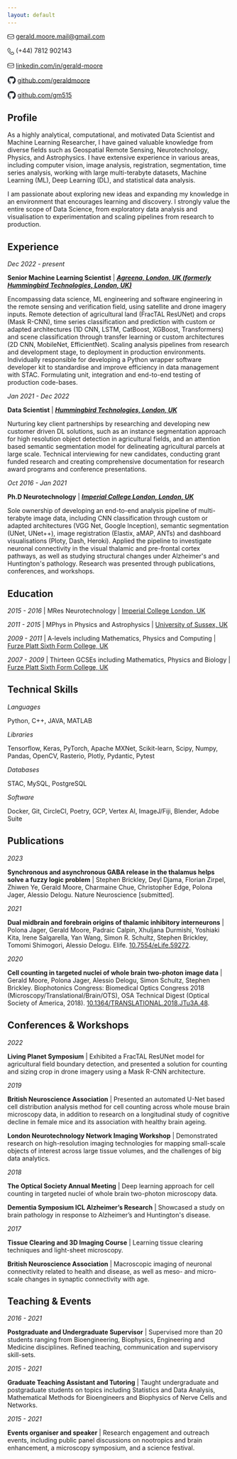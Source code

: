 ```yaml
---
layout: default
---
```


<img src="./assets/email-icon.png" width="3%" height="3%" style="vertical-align: middle;"> <a href="mailto:gerald.moore.mail@gmail.com" style="vertical-align: middle;">gerald.moore.mail@gmail.com</a>

<img src="./assets/phone-icon.png" width="3%" height="3%" style="vertical-align: middle;"> (+44) 7812 902143

<img src="./assets/email-icon.png" width="3%" height="3%" style="vertical-align: middle;"> <a href="https://linkedin.com/in/gerald-moore" style="vertical-align: middle;">linkedin.com/in/gerald-moore</a>

<img src="./assets/github-mark.png" width="3.7%" height="3.7%" style="vertical-align: middle;"> <a href="https://github.com/geraldmoore" style="vertical-align: middle;">github.com/geraldmoore</a>

<img src="./assets/github-mark.png" width="3.7%" height="3.7%" style="vertical-align: middle;"> <a href="https://github.com/gm515" style="vertical-align: middle;">github.com/gm515</a>

## Profile

As a highly analytical, computational, and motivated Data Scientist and Machine Learning Researcher, I have gained valuable knowledge from diverse fields such as Geospatial Remote Sensing, Neurotechnology, Physics, and Astrophysics. I have extensive experience in various areas, including computer vision, image analysis, registration, segmentation, time series analysis, working with large multi-terabyte datasets, Machine Learning (ML), Deep Learning (DL), and statistical data analysis.

I am passionate about exploring new ideas and expanding my knowledge in an environment that encourages learning and discovery. I strongly value the entire scope of Data Science, from exploratory data analysis and visualisation to experimentation and scaling pipelines from research to production.

## Experience

_Dec 2022 - present_

**Senior Machine Learning Scientist** \| **_[Agreena, London, UK (formerly Hummingbird Technologies, London, UK)](https://agreena.com/)_**

Encompassing data science, ML engineering and software engineering in the remote sensing and verification field, using satellite and drone imagery inputs. Remote detection of agricultural land (FracTAL ResUNet) and crops (Mask R-CNN), time series classification and prediction with custom or adapted architectures (1D CNN, LSTM, CatBoost, XGBoost, Transformers) and scene classification through transfer learning or custom architectures (2D CNN, MobileNet, EfficientNet). Scaling analysis pipelines from research and development stage, to deployment in production environments. Individually responsible for developing a Python wrapper software developer kit to standardise and improve efficiency in data management with STAC. Formulating unit, integration and end-to-end testing of production code-bases.

_Jan 2021 - Dec 2022_

**Data Scientist** \| _**[Hummingbird Technologies, London, UK](https://hummingbirdtech.com/)**_

Nurturing key client partnerships by researching and developing new customer driven DL solutions, such as an instance segmentation approach for high resolution object detection in agricultural fields, and an attention based semantic segmentation model for delineating agricultural parcels at large scale. Technical interviewing for new candidates, conducting grant funded research and creating comprehensive documentation for research award programs and conference presentations.

_Oct 2016 - Jan 2021_

**Ph.D Neurotechnology** \| _**[Imperial College London, London, UK](https://www.imperial.ac.uk/)**_

Sole ownership of developing an end-to-end analysis pipeline of multi-terabyte image data, including CNN classification through custom or adapted architectures (VGG Net, Google Inception), semantic segmentation (UNet, UNet++), image registration (Elastix, aMAP, ANTs) and dashboard visualisations (Ploty, Dash, Heroki). Applied the pipeline to investigate neuronal connectivity in the visual thalamic and pre-frontal cortex pathways, as well as studying structural changes under Alzheimer's and Huntington's pathology. Research was presented through publications, conferences, and workshops.

## Education

_2015 - 2016_ \| MRes Neurotechnology \| [Imperial College London, UK](https://www.imperial.ac.uk/)

_2011 - 2015_ \| MPhys in Physics and Astrophysics \| [University of Sussex, UK](https://www.sussex.ac.uk/)

_2009 - 2011_ \| A-levels including Mathematics, Physics and Computing \| [Furze Platt Sixth Form College, UK](https://www.furzeplatt.com/)

_2007 - 2009_ \| Thirteen GCSEs including Mathematics, Physics and Biology \| [Furze Platt Sixth Form College, UK](https://www.furzeplatt.com/)

## Technical Skills

_Languages_

Python, C++, JAVA, MATLAB

_Libraries_

Tensorflow, Keras, PyTorch, Apache MXNet, Scikit-learn, Scipy, Numpy, Pandas, OpenCV, Rasterio, Plotly, Pydantic, Pytest

_Databases_

STAC, MySQL, PostgreSQL

_Software_

Docker, Git, CircleCI, Poetry, GCP, Vertex AI, ImageJ/Fiji, Blender, Adobe Suite

## Publications

_2023_

**Synchronous and asynchronous GABA release in the thalamus helps solve a fuzzy logic problem** \| Stephen Brickley, Deyl Djama, Florian Zirpel, Zhiwen Ye, Gerald Moore, Charmaine Chue, Christopher Edge, Polona Jager, Alessio Delogu. Nature Neuroscience [submitted].

_2021_

**Dual midbrain and forebrain origins of thalamic inhibitory interneurons** \| Polona Jager, Gerald Moore, Padraic Calpin, Xhuljana Durmishi, Yoshiaki Kita, Irene Salgarella, Yan Wang, Simon R. Schultz, Stephen Brickley, Tomomi Shimogori, Alessio Delogu. Elife. [10.7554/eLife.59272](https://doi.org/10.7554/eLife.59272).

_2020_

**Cell counting in targeted nuclei of whole brain two-photon image data** \| Gerald Moore, Polona Jager, Alessio Delogu, Simon Schultz, Stephen Brickley. Biophotonics Congress: Biomedical Optics Congress 2018 (Microscopy/Translational/Brain/OTS), OSA Technical Digest (Optical Society of America, 2018). [10.1364/TRANSLATIONAL.2018.JTu3A.48](https://doi.org/10.1364/TRANSLATIONAL.2018.JTu3A.48).

## Conferences & Workshops

_2022_

**Living Planet Symposium** \| Exhibited a FracTAL ResUNet model for agricultural field boundary detection, and presented a solution for counting and sizing crop in drone imagery using a Mask R-CNN architecture.

_2019_

**British Neuroscience Association** \| Presented an automated U-Net based cell distribution analysis method for cell counting across whole mouse brain microscopy data, in addition to research on a longitudinal study of cognitive decline in female mice and its association with healthy brain ageing.

**London Neurotechnology Network Imaging Workshop** \| Demonstrated research on high-resolution imaging technologies for mapping small-scale objects of interest across large tissue volumes, and the challenges of big data analytics.

_2018_

**The Optical Society Annual Meeting** \| Deep learning approach for cell counting in targeted nuclei of whole brain two-photon microscopy data.

**Dementia Symposium ICL Alzheimer’s Research** \| Showcased a study on brain pathology in response to Alzheimer’s and Huntington's disease.

_2017_

**Tissue Clearing and 3D Imaging Course** \| Learning tissue clearing techniques and light-sheet microscopy.

**British Neuroscience Association** \| Macroscopic imaging of neuronal connectivity related to health and disease, as well as meso- and micro-scale changes in synaptic connectivity with age.

## Teaching & Events

_2016 - 2021_

**Postgraduate and Undergraduate Supervisor** \| Supervised more than 20 students ranging from Bioengineering, Biophysics, Engineering and Medicine disciplines. Refined teaching, communication and supervisory skill-sets.

_2015 - 2021_

**Graduate Teaching Assistant and Tutoring** \| Taught undergraduate and postgraduate students on topics including Statistics and Data Analysis, Mathematical Methods for Bioengineers and Biophysics of Nerve Cells and Networks.

_2015 - 2021_

**Events organiser and speaker** \| Research engagement and outreach events, including public panel discussions on nootropics and brain enhancement, a microscopy symposium, and a science festival.